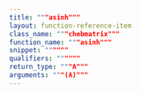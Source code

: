 ```yaml
---
title: """asinh"""
layout: function-reference-item
class_name: """chebmatrix"""
function_name: """asinh"""
snippet: """"""
qualifiers: """"""
return_type: """A"""
arguments: """(A)"""
---
```


